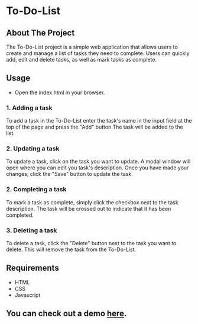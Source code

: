 # To-Do-List
## About The Project
The To-Do-List project is a simple web application that allows users to create and manage a list of
tasks they need to complete. Users can quickly add, edit and delete tasks, as well as mark tasks as complete.
## Usage
- Open the index.html in your browser.
### 1. Adding a task
To add a task in the To-Do-List enter the task's name in the input field at the top of the page and press the "Add" button.The task will be added to the list.
### 2. Updating a task
To update a task, click on the task you want to update. A modal window will open where you can edit you task's description. Once you have made your changes, click the "Save" button to update the task.
### 2. Completing a task
To mark a task as complete, simply click the checkbox next to the task description. The task will be crossed out to indicate that it has been completed.
### 3. Deleting a task
To delete a task, click the "Delete" button next to the task you want to delete. This will remove the task from the To-Do-List.
## Requirements
- HTML
- CSS
- Javascript
## You can check out a demo [here](  https://alda-kst.github.io/To-Do-List/).

